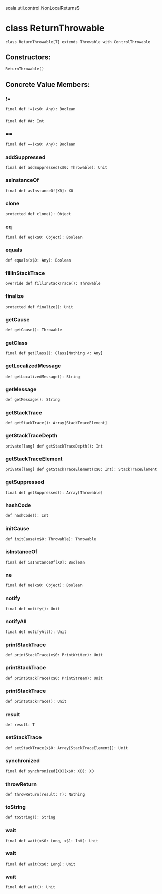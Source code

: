 scala.util.control.NonLocalReturns$
# class ReturnThrowable

<pre><code class="language-scala" >class ReturnThrowable[T] extends Throwable with ControlThrowable</pre></code>
## Constructors:
<pre><code class="language-scala" >ReturnThrowable()</pre></code>

## Concrete Value Members:
### !=
<pre><code class="language-scala" >final def !=(x$0: Any): Boolean</pre></code>

### ##
<pre><code class="language-scala" >final def ##: Int</pre></code>

### ==
<pre><code class="language-scala" >final def ==(x$0: Any): Boolean</pre></code>

### addSuppressed
<pre><code class="language-scala" >final def addSuppressed(x$0: Throwable): Unit</pre></code>

### asInstanceOf
<pre><code class="language-scala" >final def asInstanceOf[X0]: X0</pre></code>

### clone
<pre><code class="language-scala" >protected def clone(): Object</pre></code>

### eq
<pre><code class="language-scala" >final def eq(x$0: Object): Boolean</pre></code>

### equals
<pre><code class="language-scala" >def equals(x$0: Any): Boolean</pre></code>

### fillInStackTrace
<pre><code class="language-scala" >override def fillInStackTrace(): Throwable</pre></code>

### finalize
<pre><code class="language-scala" >protected def finalize(): Unit</pre></code>

### getCause
<pre><code class="language-scala" >def getCause(): Throwable</pre></code>

### getClass
<pre><code class="language-scala" >final def getClass(): Class[Nothing <: Any]</pre></code>

### getLocalizedMessage
<pre><code class="language-scala" >def getLocalizedMessage(): String</pre></code>

### getMessage
<pre><code class="language-scala" >def getMessage(): String</pre></code>

### getStackTrace
<pre><code class="language-scala" >def getStackTrace(): Array[StackTraceElement]</pre></code>

### getStackTraceDepth
<pre><code class="language-scala" >private[lang] def getStackTraceDepth(): Int</pre></code>

### getStackTraceElement
<pre><code class="language-scala" >private[lang] def getStackTraceElement(x$0: Int): StackTraceElement</pre></code>

### getSuppressed
<pre><code class="language-scala" >final def getSuppressed(): Array[Throwable]</pre></code>

### hashCode
<pre><code class="language-scala" >def hashCode(): Int</pre></code>

### initCause
<pre><code class="language-scala" >def initCause(x$0: Throwable): Throwable</pre></code>

### isInstanceOf
<pre><code class="language-scala" >final def isInstanceOf[X0]: Boolean</pre></code>

### ne
<pre><code class="language-scala" >final def ne(x$0: Object): Boolean</pre></code>

### notify
<pre><code class="language-scala" >final def notify(): Unit</pre></code>

### notifyAll
<pre><code class="language-scala" >final def notifyAll(): Unit</pre></code>

### printStackTrace
<pre><code class="language-scala" >def printStackTrace(x$0: PrintWriter): Unit</pre></code>

### printStackTrace
<pre><code class="language-scala" >def printStackTrace(x$0: PrintStream): Unit</pre></code>

### printStackTrace
<pre><code class="language-scala" >def printStackTrace(): Unit</pre></code>

### result
<pre><code class="language-scala" >def result: T</pre></code>

### setStackTrace
<pre><code class="language-scala" >def setStackTrace(x$0: Array[StackTraceElement]): Unit</pre></code>

### synchronized
<pre><code class="language-scala" >final def synchronized[X0](x$0: X0): X0</pre></code>

### throwReturn
<pre><code class="language-scala" >def throwReturn(result: T): Nothing</pre></code>

### toString
<pre><code class="language-scala" >def toString(): String</pre></code>

### wait
<pre><code class="language-scala" >final def wait(x$0: Long, x$1: Int): Unit</pre></code>

### wait
<pre><code class="language-scala" >final def wait(x$0: Long): Unit</pre></code>

### wait
<pre><code class="language-scala" >final def wait(): Unit</pre></code>

